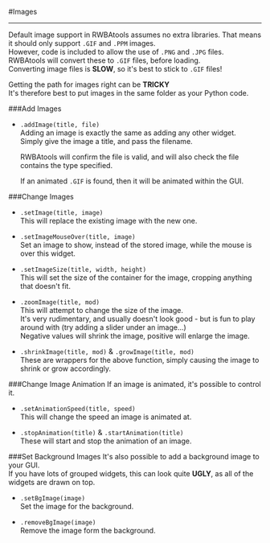 #Images
____
Default image support in RWBAtools assumes no extra libraries. That means it should only support `.GIF` and `.PPM` images.  
However, code is included to allow the use of `.PNG` and `.JPG` files. RWBAtools will convert these to `.GIF` files, before loading.  
Converting image files is **SLOW**, so it's best to stick to `.GIF` files!

Getting the path for images right can be **TRICKY**  
It's therefore best to put images in the same folder as your Python code.

###Add Images

* `.addImage(title, file)`  
    Adding an image is exactly the same as adding any other widget.  
    Simply give the image a title, and pass the filename.

    RWBAtools will confirm the file is valid, and will also check the file contains the type specified.

    If an animated `.GIF` is found, then it will be animated within the GUI.

###Change Images

* `.setImage(title, image)`  
    This will replace the existing image with the new one.

* `.setImageMouseOver(title, image)`  
    Set an image to show, instead of the stored image, while the mouse is over this widget.  

* `.setImageSize(title, width, height)`  
    This will set the size of the container for the image, cropping anything that doesn't fit.

* `.zoomImage(title, mod)`  
    This will attempt to change the size of the image.  
    It's very rudimentary, and usually doesn't look good - but is fun to play around with (try adding a slider under an image...)  
    Negative values will shrink the image, positive will enlarge the image.  

* `.shrinkImage(title, mod)` & `.growImage(title, mod)`  
    These are wrappers for the above function, simply causing the image to shrink or grow accordingly.

###Change Image Animation
If an image is animated, it's possible to control it.

* `.setAnimationSpeed(title, speed)`  
    This will change the speed an image is animated at.

* `.stopAnimation(title)` & `.startAnimation(title)`  
    These will start and stop the animation of an image.

###Set Background Images
It's also possible to add a background image to your GUI.  
If you have lots of grouped widgets, this can look quite **UGLY**, as all of the widgets are drawn on top.  

* `.setBgImage(image)`  
    Set the image for the background.

* `.removeBgImage(image)`  
    Remove the image form the background.
